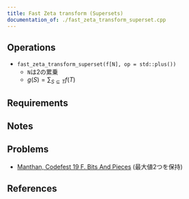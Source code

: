 ```yaml
---
title: Fast Zeta transform (Supersets)
documentation_of: ./fast_zeta_transform_superset.cpp
---
```


## Operations

- `fast_zeta_transform_superset(f[N], op = std::plus())`
	- `N`は2の累乗
	- $g(S) = \sum_{S \subseteq T} f(T)$

## Requirements

## Notes

## Problems

- [Manthan, Codefest 19 F. Bits And Pieces](https://codeforces.com/contest/1208/problem/F) (最大値2つを保持)

## References
